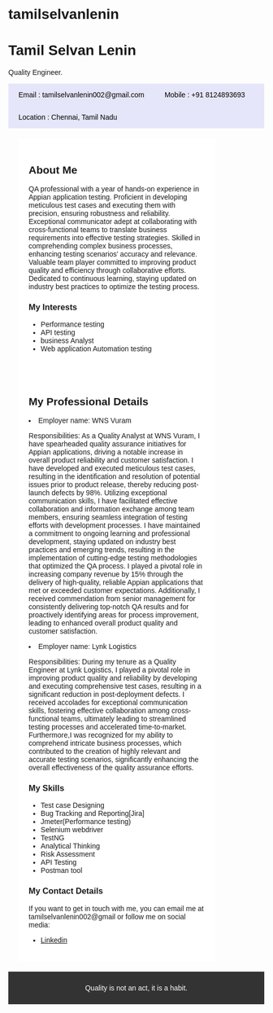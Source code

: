# tamilselvanlenin
<!DOCTYPE html>
<html lang="en">
<head>
  <title>Tamil Selvan Lenin</title>
  <meta charset="UTF-8">
  <meta name="viewport" content="width=device-width, initial-scale=1">
  <style>
    /* Style the body */
    body {
      font-family: Arial, Helvetica, sans-serif;
      margin: 0;
    }

    /* Style the header */
    .header {
      padding: 20px;
      background-color:#000000;
      color: white;
    }

    /* Style the navigation bar */
    .navbar {
      overflow: hidden;
      background-color:  #E6E6FA;
    }

    /* Style the navigation links */
    .navbar a {
      float: left;
      display: block;
      color: black;
      text-align: center;
      padding: 14px 20px;
      text-decoration: none;
    }

    /* Change the color of links on hover */
    .navbar a:hover {
      background-color: #ddd;
      color: black;
    }

    /* Style the main content */
    .main {
      padding: 20px;
      display: flex;
      flex-wrap: wrap;
    }

    /* Style the sidebar */
    .sidebar {
      width: 25%;
      background-color: #f1f1f1;
      padding: 20px;
    }

    /* Style the content */
    .content {
      width: 75%;
      background-color: white;
      padding: 20px;
    }

    /* Style the footer */
    .footer {
      padding: 10px;
      background-color: #333;
      color: white;
      text-align: center;
    }

    /* Make the layout responsive */
    @media screen and (max-width: 600px) {
      .navbar, .main, .footer {
        width: 100%;
      }
      .sidebar {
        display: none;
      }
      .content {
        width: 100%;
      }
    }
  </style>
</head>
<body>
  <!-- Create a header with a title -->
  <div class="header">
    <h1>Tamil Selvan Lenin</h1>
    <p>Quality Engineer.</p>
  </div>
  <!-- Create a navigation bar with links -->
  <div class="navbar">
    <a>Email : tamilselvanlenin002@gmail.com</a>
   <a>Mobile : +91 8124893693</a>
   <a>Location : Chennai, Tamil Nadu</a>
  </div

  <!-- Create a main content area with a sidebar and a content section -->
  <div class="main">
    <!-- Create a sidebar with some information about yourself -->
    <div class="content">
      <h2>About Me</h2>
      <p>
	  QA professional with a year of hands-on experience in Appian application testing. Proficient in developing meticulous test cases and executing them with precision,
ensuring robustness and reliability. Exceptional communicator adept at collaborating with cross-functional teams to translate business requirements into effective
testing strategies. Skilled in comprehending complex business processes, enhancing testing scenarios' accuracy and relevance. Valuable team player committed
to improving product quality and efficiency through collaborative efforts. Dedicated to continuous learning, staying updated on industry best practices
to optimize the testing process.
</p>
      <h3>My Interests</h3>
      <ul>
        <li>Performance testing</li>
        <li>API testing</li>
        <li>business Analyst</li>
        <li>Web application Automation testing</li>
      </ul>
    </div>
    <!-- Create a content section with your professional details -->
    <div class="content">
      <h2>My Professional Details</h2>
	  <li>Employer name: WNS Vuram</li>
	  <p>Responsibilities:
As a Quality Analyst at WNS Vuram, I have spearheaded quality assurance initiatives for Appian applications, driving a notable increase in overall product reliability and customer satisfaction. 
I have developed and executed meticulous test cases, resulting in the identification and resolution of potential issues prior to product release, thereby reducing post-launch defects by 98%. 
Utilizing exceptional communication skills, I have facilitated effective collaboration and information exchange among team members, ensuring seamless integration of testing efforts with development processes. 
I have maintained a commitment to ongoing learning and professional development, staying updated on industry best practices and emerging trends, resulting in the implementation of cutting-edge testing methodologies 
that optimized the QA process. I played a pivotal role in increasing company revenue by 15% through the delivery of high-quality, reliable Appian applications that met or exceeded customer expectations. 
Additionally, I received commendation from senior management for consistently delivering top-notch QA results and for proactively identifying areas for process improvement, leading to enhanced overall product quality and customer satisfaction.
</p>
      <li>Employer name: Lynk Logistics</li>

<p>Responsibilities:
During my tenure as a Quality Engineer at Lynk Logistics, I played a pivotal role in improving product quality and reliability by developing and executing comprehensive test cases, resulting in a significant reduction in post-deployment defects. I received accolades for exceptional communication skills, fostering effective collaboration among cross-functional teams, ultimately leading to streamlined testing processes and accelerated time-to-market. 
Furthermore,I was recognized for my ability to comprehend intricate business processes, which contributed to the creation of highly relevant and accurate testing scenarios, significantly enhancing the overall effectiveness of the quality assurance efforts.</p>
      <h3>My Skills</h3>
      <ul>
        <li>Test case Designing</li>
        <li> Bug Tracking and Reporting[Jira]</li>
        <li>Jmeter(Performance testing)</li>
        <li>Selenium webdriver</li>
        <li>TestNG</li>
		<li>Analytical Thinking</li>
		<li>Risk Assessment</li>
		<li>API Testing</li>
		<li>Postman tool</li>
      </ul>
      <h3>My Contact Details</h3>
      <p>If you want to get in touch with me, you can email me at tamilselvanlenin002@gmail or follow me on social media:</p>
<ul>
  <li><a href="https://www.linkedin.com/in/tamilselvan-lenin/">Linkedin</a></li>
</ul>
    </div>
  </div>

  <!-- Create a footer with some information -->
  <div class="footer">
    <p>Quality is not an act, it is a habit.</p>
  </div>
</body>
</html>
